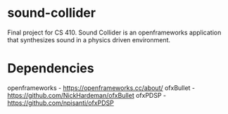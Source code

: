 # sound-collider
Final project for CS 410. Sound Collider is an openframeworks application that synthesizes sound in a physics driven environment.

# Dependencies
openframeworks - https://openframeworks.cc/about/
ofxBullet - https://github.com/NickHardeman/ofxBullet
ofxPDSP - https://github.com/npisanti/ofxPDSP
